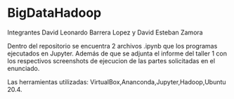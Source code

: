 # BigDataHadoop

Integrantes David Leonardo Barrera Lopez y David Esteban Zamora

Dentro del repositorio se encuentra 2 archivos .ipynb que los programas ejecutados en Jupyter. Además de que se adjunta el informe del taller 1 con los respectivos screenshots de ejecucion de las partes solicitadas en el enunciado.

Las herramientas utilizadas: VirtualBox,Ananconda,Jupyter,Hadoop,Ubuntu 20.4.
